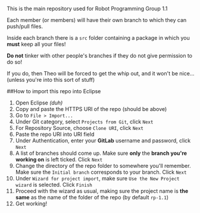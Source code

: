 This is the main repository used for Robot Programming Group 1.1

Each member (or members) will have their own branch to which they can push/pull files.

Inside each branch there is a `src` folder containing a package in which you **must** keep all your files!

**Do not** tinker with other people's branches if they do not give permission to do so!

If you do, then Theo will be forced to get the whip out, and it won't be nice... (unless you're into this sort of stuff)

##How to import this repo into Eclipse

1. Open Eclipse *(duh)*
2. Copy and paste the HTTPS URI of the repo (should be above)
3. Go to `File > Import...`
4. Under Git category, select `Projects from Git`, click `Next`
5. For Repository Source, choose `Clone URI`, click `Next`
6. Paste the repo URI into URI field
7. Under Authentication, enter your **GitLab** username and password, click `Next`
8. A list of branches should come up. Make sure **only** the **branch you're working on** is left ticked. Click `Next`
9. Change the directory of the repo folder to somewhere you'll remember. Make sure the `Initial branch` corresponds to your branch. Click `Next`
10. Under `Wizard for project import`, make sure `Use the New Project wizard` is selected. Click `Finish`
11. Proceed with the wizard as usual, making sure the project name is **the same** as the name of the folder of the repo (by default `rp-1.1`)
12. Get working!